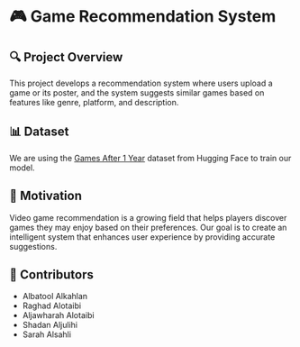 # 🎮 Game Recommendation System  

## 🔍 Project Overview  
This project develops a recommendation system where users upload a game or its poster, and the system suggests similar games based on features like genre, platform, and description.  

## 📊 Dataset  
We are using the [Games After 1 Year](https://huggingface.co/datasets/wiliamlee/games_after_1_years) dataset from Hugging Face to train our model.  

## 🎯 Motivation  
Video game recommendation is a growing field that helps players discover games they may enjoy based on their preferences. Our goal is to create an intelligent system that enhances user experience by providing accurate suggestions.  

## 👥 Contributors  
- Albatool Alkahlan  
- Raghad Alotaibi  
- Aljawharah Alotaibi  
- Shadan Aljulihi  
- Sarah Alsahli  
